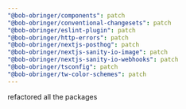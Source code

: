 ```yaml
---
"@bob-obringer/components": patch
"@bob-obringer/conventional-changesets": patch
"@bob-obringer/eslint-plugin": patch
"@bob-obringer/http-errors": patch
"@bob-obringer/nextjs-posthog": patch
"@bob-obringer/nextjs-sanity-io-image": patch
"@bob-obringer/nextjs-sanity-io-webhooks": patch
"@bob-obringer/tsconfig": patch
"@bob-obringer/tw-color-schemes": patch
---
```


refactored all the packages
